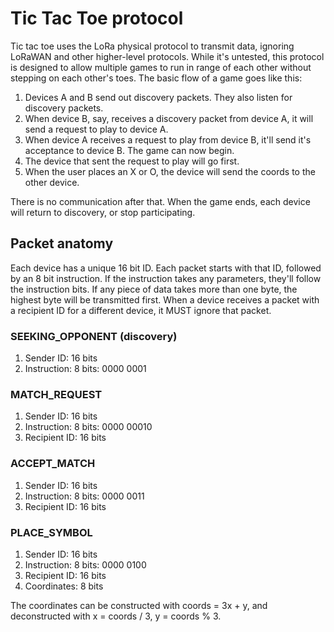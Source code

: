 # Tic Tac Toe protocol

Tic tac toe uses the LoRa physical protocol to transmit data, ignoring LoRaWAN and other higher-level protocols. While it's untested,
this protocol is designed to allow multiple games to run in range of each other without stepping on each other's toes. The basic flow
of a game goes like this:

1. Devices A and B send out discovery packets. They also listen for discovery packets.
1. When device B, say, receives a discovery packet from device A, it will send a request to play to device A.
1. When device A receives a request to play from device B, it'll send it's acceptance to device B. The game can now begin.
1. The device that sent the request to play will go first.
1. When the user places an X or O, the device will send the coords to the other device.

There is no communication after that. When the game ends, each device will return to discovery, or stop participating.

## Packet anatomy

Each device has a unique 16 bit ID. Each packet starts with that ID, followed by an 8 bit instruction. If the instruction
takes any parameters, they'll follow the instruction bits. If any piece of data takes more than one byte, the highest byte
will be transmitted first. When a device receives a packet with a recipient ID for a different device, it MUST ignore that
packet.

### SEEKING_OPPONENT (discovery)

1. Sender ID: 16 bits
1. Instruction: 8 bits: 0000 0001

### MATCH_REQUEST

1. Sender ID: 16 bits
1. Instruction: 8 bits: 0000 00010
1. Recipient ID: 16 bits

### ACCEPT_MATCH

1. Sender ID: 16 bits
1. Instruction: 8 bits: 0000 0011
1. Recipient ID: 16 bits

### PLACE_SYMBOL

1. Sender ID: 16 bits
1. Instruction: 8 bits: 0000 0100
1. Recipient ID: 16 bits
1. Coordinates: 8 bits

The coordinates can be constructed with coords = 3x + y, and deconstructed with x = coords / 3, y = coords % 3.